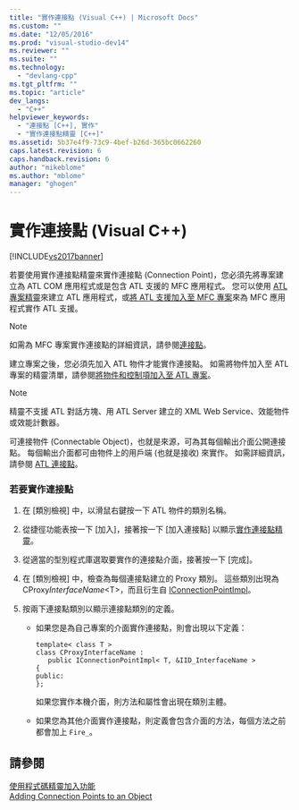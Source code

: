 ```yaml
---
title: "實作連接點 (Visual C++) | Microsoft Docs"
ms.custom: ""
ms.date: "12/05/2016"
ms.prod: "visual-studio-dev14"
ms.reviewer: ""
ms.suite: ""
ms.technology: 
  - "devlang-cpp"
ms.tgt_pltfrm: ""
ms.topic: "article"
dev_langs: 
  - "C++"
helpviewer_keywords: 
  - "連接點 [C++], 實作"
  - "實作連接點精靈 [C++]"
ms.assetid: 5b37e4f9-73c9-4bef-b26d-365bc0662260
caps.latest.revision: 6
caps.handback.revision: 6
author: "mikeblome"
ms.author: "mblome"
manager: "ghogen"
---
```

# 實作連接點 (Visual C++)
[!INCLUDE[vs2017banner](../assembler/inline/includes/vs2017banner.md)]

若要使用實作連接點精靈來實作連接點 \(Connection Point\)，您必須先將專案建立為 ATL COM 應用程式或是包含 ATL 支援的 MFC 應用程式。  您可以使用 [ATL 專案精靈](../atl/reference/atl-project-wizard.md)來建立 ATL 應用程式，或[將 ATL 支援加入至 MFC 專案](../mfc/reference/adding-atl-support-to-your-mfc-project.md)來為 MFC 應用程式實作 ATL 支援。  
  
> [!NOTE]
>  如需為 MFC 專案實作連接點的詳細資訊，請參閱[連接點](../mfc/connection-points.md)。  
  
 建立專案之後，您必須先加入 ATL 物件才能實作連接點。  如需將物件加入至 ATL 專案的精靈清單，請參閱[將物件和控制項加入至 ATL 專案](../atl/reference/adding-objects-and-controls-to-an-atl-project.md)。  
  
> [!NOTE]
>  精靈不支援 ATL 對話方塊、用 ATL Server 建立的 XML Web Service、效能物件或效能計數器。  
  
 可連接物件 \(Connectable Object\)，也就是來源，可為其每個輸出介面公開連接點。  每個輸出介面都可由物件上的用戶端 \(也就是接收\) 來實作。  如需詳細資訊，請參閱 [ATL 連接點](../atl/atl-connection-points.md)。  
  
### 若要實作連接點  
  
1.  在 \[類別檢視\] 中，以滑鼠右鍵按一下 ATL 物件的類別名稱。  
  
2.  從捷徑功能表按一下 \[加入\]，接著按一下 \[加入連接點\] 以顯示[實作連接點精靈](../ide/implement-connection-point-wizard.md)。  
  
3.  從適當的型別程式庫選取要實作的連接點介面，接著按一下 \[完成\]。  
  
4.  在 \[類別檢視\] 中，檢查為每個連接點建立的 Proxy 類別。  這些類別出現為 CProxy*InterfaceName*\<T\>，而且衍生自 [IConnectionPointImpl](../atl/reference/iconnectionpointimpl-class.md)。  
  
5.  按兩下連接點類別以顯示連接點類別的定義。  
  
    -   如果您是為自己專案的介面實作連接點，則會出現以下定義：  
  
        ```  
        template< class T >  
        class CProxyInterfaceName :  
           public IConnectionPointImpl< T, &IID_InterfaceName >  
        {  
        public:  
        };  
        ```  
  
         如果您實作本機介面，則方法和屬性會出現在類別主體。  
  
    -   如果您為其他介面實作連接點，則定義會包含介面的方法，每個方法之前都會加上 `Fire_`。  
  
## 請參閱  
 [使用程式碼精靈加入功能](../ide/adding-functionality-with-code-wizards-cpp.md)   
 [Adding Connection Points to an Object](../atl/adding-connection-points-to-an-object.md)
